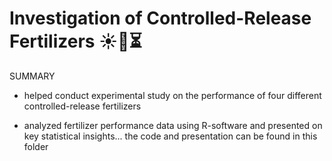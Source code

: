 # Investigation of Controlled-Release Fertilizers ☀️🪻⏳
SUMMARY
- helped conduct experimental study on the performance of four different controlled-release fertilizers

- analyzed fertilizer performance data using R-software and presented on key statistical insights...
  the code and presentation can be found in this folder
